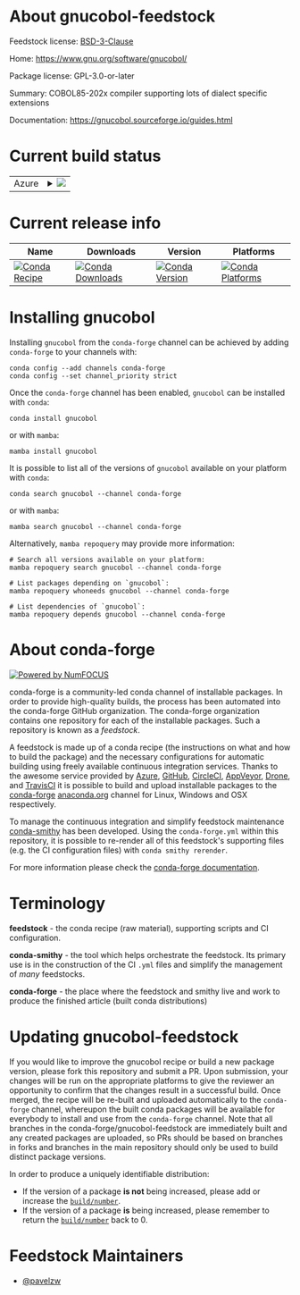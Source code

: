 About gnucobol-feedstock
========================

Feedstock license: [BSD-3-Clause](https://github.com/conda-forge/gnucobol-feedstock/blob/main/LICENSE.txt)

Home: https://www.gnu.org/software/gnucobol/

Package license: GPL-3.0-or-later

Summary: COBOL85-202x compiler supporting lots of dialect specific extensions

Documentation: https://gnucobol.sourceforge.io/guides.html

Current build status
====================


<table>
    
  <tr>
    <td>Azure</td>
    <td>
      <details>
        <summary>
          <a href="https://dev.azure.com/conda-forge/feedstock-builds/_build/latest?definitionId=22334&branchName=main">
            <img src="https://dev.azure.com/conda-forge/feedstock-builds/_apis/build/status/gnucobol-feedstock?branchName=main">
          </a>
        </summary>
        <table>
          <thead><tr><th>Variant</th><th>Status</th></tr></thead>
          <tbody><tr>
              <td>linux_64</td>
              <td>
                <a href="https://dev.azure.com/conda-forge/feedstock-builds/_build/latest?definitionId=22334&branchName=main">
                  <img src="https://dev.azure.com/conda-forge/feedstock-builds/_apis/build/status/gnucobol-feedstock?branchName=main&jobName=linux&configuration=linux%20linux_64_" alt="variant">
                </a>
              </td>
            </tr><tr>
              <td>osx_64</td>
              <td>
                <a href="https://dev.azure.com/conda-forge/feedstock-builds/_build/latest?definitionId=22334&branchName=main">
                  <img src="https://dev.azure.com/conda-forge/feedstock-builds/_apis/build/status/gnucobol-feedstock?branchName=main&jobName=osx&configuration=osx%20osx_64_" alt="variant">
                </a>
              </td>
            </tr>
          </tbody>
        </table>
      </details>
    </td>
  </tr>
</table>

Current release info
====================

| Name | Downloads | Version | Platforms |
| --- | --- | --- | --- |
| [![Conda Recipe](https://img.shields.io/badge/recipe-gnucobol-green.svg)](https://anaconda.org/conda-forge/gnucobol) | [![Conda Downloads](https://img.shields.io/conda/dn/conda-forge/gnucobol.svg)](https://anaconda.org/conda-forge/gnucobol) | [![Conda Version](https://img.shields.io/conda/vn/conda-forge/gnucobol.svg)](https://anaconda.org/conda-forge/gnucobol) | [![Conda Platforms](https://img.shields.io/conda/pn/conda-forge/gnucobol.svg)](https://anaconda.org/conda-forge/gnucobol) |

Installing gnucobol
===================

Installing `gnucobol` from the `conda-forge` channel can be achieved by adding `conda-forge` to your channels with:

```
conda config --add channels conda-forge
conda config --set channel_priority strict
```

Once the `conda-forge` channel has been enabled, `gnucobol` can be installed with `conda`:

```
conda install gnucobol
```

or with `mamba`:

```
mamba install gnucobol
```

It is possible to list all of the versions of `gnucobol` available on your platform with `conda`:

```
conda search gnucobol --channel conda-forge
```

or with `mamba`:

```
mamba search gnucobol --channel conda-forge
```

Alternatively, `mamba repoquery` may provide more information:

```
# Search all versions available on your platform:
mamba repoquery search gnucobol --channel conda-forge

# List packages depending on `gnucobol`:
mamba repoquery whoneeds gnucobol --channel conda-forge

# List dependencies of `gnucobol`:
mamba repoquery depends gnucobol --channel conda-forge
```


About conda-forge
=================

[![Powered by
NumFOCUS](https://img.shields.io/badge/powered%20by-NumFOCUS-orange.svg?style=flat&colorA=E1523D&colorB=007D8A)](https://numfocus.org)

conda-forge is a community-led conda channel of installable packages.
In order to provide high-quality builds, the process has been automated into the
conda-forge GitHub organization. The conda-forge organization contains one repository
for each of the installable packages. Such a repository is known as a *feedstock*.

A feedstock is made up of a conda recipe (the instructions on what and how to build
the package) and the necessary configurations for automatic building using freely
available continuous integration services. Thanks to the awesome service provided by
[Azure](https://azure.microsoft.com/en-us/services/devops/), [GitHub](https://github.com/),
[CircleCI](https://circleci.com/), [AppVeyor](https://www.appveyor.com/),
[Drone](https://cloud.drone.io/welcome), and [TravisCI](https://travis-ci.com/)
it is possible to build and upload installable packages to the
[conda-forge](https://anaconda.org/conda-forge) [anaconda.org](https://anaconda.org/)
channel for Linux, Windows and OSX respectively.

To manage the continuous integration and simplify feedstock maintenance
[conda-smithy](https://github.com/conda-forge/conda-smithy) has been developed.
Using the ``conda-forge.yml`` within this repository, it is possible to re-render all of
this feedstock's supporting files (e.g. the CI configuration files) with ``conda smithy rerender``.

For more information please check the [conda-forge documentation](https://conda-forge.org/docs/).

Terminology
===========

**feedstock** - the conda recipe (raw material), supporting scripts and CI configuration.

**conda-smithy** - the tool which helps orchestrate the feedstock.
                   Its primary use is in the construction of the CI ``.yml`` files
                   and simplify the management of *many* feedstocks.

**conda-forge** - the place where the feedstock and smithy live and work to
                  produce the finished article (built conda distributions)


Updating gnucobol-feedstock
===========================

If you would like to improve the gnucobol recipe or build a new
package version, please fork this repository and submit a PR. Upon submission,
your changes will be run on the appropriate platforms to give the reviewer an
opportunity to confirm that the changes result in a successful build. Once
merged, the recipe will be re-built and uploaded automatically to the
`conda-forge` channel, whereupon the built conda packages will be available for
everybody to install and use from the `conda-forge` channel.
Note that all branches in the conda-forge/gnucobol-feedstock are
immediately built and any created packages are uploaded, so PRs should be based
on branches in forks and branches in the main repository should only be used to
build distinct package versions.

In order to produce a uniquely identifiable distribution:
 * If the version of a package **is not** being increased, please add or increase
   the [``build/number``](https://docs.conda.io/projects/conda-build/en/latest/resources/define-metadata.html#build-number-and-string).
 * If the version of a package **is** being increased, please remember to return
   the [``build/number``](https://docs.conda.io/projects/conda-build/en/latest/resources/define-metadata.html#build-number-and-string)
   back to 0.

Feedstock Maintainers
=====================

* [@pavelzw](https://github.com/pavelzw/)

